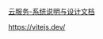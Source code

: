 [云服务-系统说明与设计文档](https://docs.qq.com/doc/DVEd0Y0R5T2dNV0lH?code=yicZvBhnXnBYW16J0Si3D9E0AjWWBMRlo3n2fGQOE34&state=weworklogin)

https://vitejs.dev/